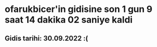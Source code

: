 # ofarukbicer'in gidisine son 1 gun 9 saat 14 dakika 02 saniye kaldi

## Gidis tarihi: 30.09.2022 :(